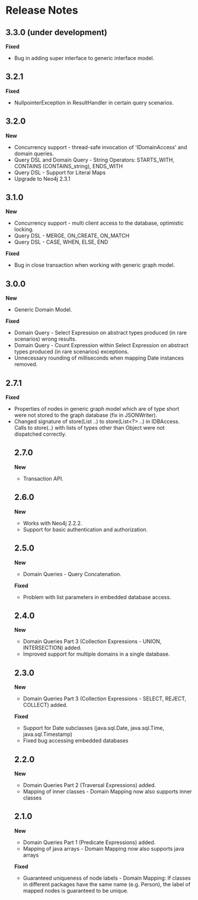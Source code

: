 Release Notes
=======

## 3.3.0 (under development)
**Fixed**
- Bug in adding super interface to generic interface model.

## 3.2.1
**Fixed**
- NullpointerException in ResultHandler in certain query scenarios.

## 3.2.0
**New**
- Concurrency support - thread-safe invocation of 'IDomainAccess' and domain queries.
- Query DSL and Domain Query - String Operators: STARTS_WITH, CONTAINS (CONTAINS_string), ENDS_WITH
- Query DSL - Support for Literal Maps
- Upgrade to Neo4j 2.3.1

## 3.1.0
**New**
- Concurrency support - multi client access to the database, optimistic locking.
- Query DSL - MERGE, ON_CREATE, ON_MATCH
- Query DSL - CASE, WHEN, ELSE, END

**Fixed**
- Bug in close transaction when working with generic graph model.

## 3.0.0
**New**
- Generic Domain Model.

**Fixed**
- Domain Query - Select Expression on abstract types produced (in rare scenarios) wrong results.
- Domain Query - Count Expression within Select Expression on abstract types produced (in rare scenarios) exceptions.
- Unnecessary rounding of milliseconds when mapping Date instances removed.

## 2.7.1
**Fixed**
- Properties of nodes in generic graph model which are of type short were not stored to the graph database (fix in JSONWriter).
- Changed signature of store(List<Object> ..) to store(List<?> ..) in IDBAccess. Calls to store(..) with lists of types other than Object were not dispatched correctly.

## 2.7.0
**New**
- Transaction API. 

## 2.6.0
**New**
- Works with Neo4j 2.2.2.
- Support for basic authentication and authorization.

## 2.5.0
**New**
- Domain Queries - Query Concatenation.

**Fixed**
- Problem with list parameters in embedded database access.

## 2.4.0
**New**
- Domain Queries Part 3 (Collection Expressions - UNION, INTERSECTION) added.
- Improved support for multiple domains in a single database.

## 2.3.0
**New**
- Domain Queries Part 3 (Collection Expressions - SELECT, REJECT, COLLECT) added.

**Fixed**
- Support for Date subclasses (java.sql.Date, java.sql.Time, java.sql.Timestamp)
- Fixed bug accessing embedded databases

## 2.2.0
**New**
- Domain Queries Part 2 (Traversal Expressions) added.
- Mapping of inner classes - Domain Mapping now also supports inner classes

## 2.1.0
**New**
- Domain Queries Part 1 (Predicate Expressions) added.
- Mapping of java arrays - Domain Mapping now also supports java arrays

**Fixed**
- Guaranteed uniqueness of node labels - Domain Mapping: If classes in different packages have the same name (e.g. Person), the label of mapped nodes is guaranteed to be unique.